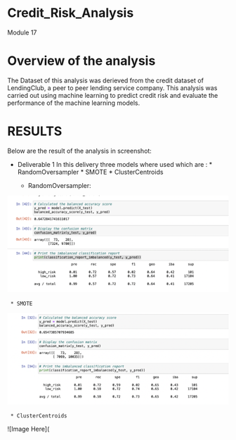 # Credit_Risk_Analysis
Module 17


# Overview of the analysis

The Dataset of this analysis was derieved from the credit dataset of  LendingClub, a peer to peer lending service company.
     This analysis was carried out using machine learning to predict credit risk and evaluate the performance of the machine learning models. 
     
     
# RESULTS
Below are the result of the analysis in screenshot:
 
 * Deliverable 1
   In this delivery three models where used which are :
               * RandomOversampler
               * SMOTE
               * ClusterCentroids
               
     * RandomOversampler:

![Image Here](https://github.com/Thaofeeqat/Credit_Risk_Analysis/blob/main/Images/Resample.png)

     * SMOTE
     
![Image Here](https://github.com/Thaofeeqat/Credit_Risk_Analysis/blob/main/Images/SMOTE.png)

     * ClusterCentroids
    
![Image Here](

   
 
